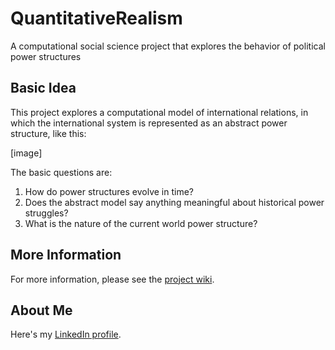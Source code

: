 # QuantitativeRealism
 A computational social science project that explores the behavior of political power structures

## Basic Idea

This project explores a computational model of international relations, in which the international system is represented as an abstract power structure, like this:

[image]

The basic questions are:

1. How do power structures evolve in time?
1. Does the abstract model say anything meaningful about historical power struggles?
1. What is the nature of the current world power structure?

## More Information

For more information, please see the [project wiki](https://github.com/mpoulshock/QuantitativeRealism/wiki).

## About Me

Here's my [LinkedIn profile](https://www.linkedin.com/in/mpoulshock/).
